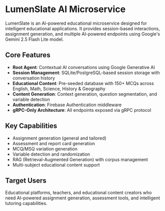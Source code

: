# LumenSlate AI Microservice

LumenSlate is an AI-powered educational microservice designed for intelligent educational applications. It provides session-based interactions, assignment generation, and multiple AI-powered endpoints using Google's Gemini 2.5 Flash Lite model.

## Core Features

- **Root Agent**: Contextual AI conversations using Google Generative AI
- **Session Management**: SQLite/PostgreSQL-based session storage with conversation history
- **Educational Content**: Pre-seeded database with 150+ MCQs across English, Math, Science, History & Geography
- **Content Generation**: Context generation, question segmentation, and variable detection
- **Authentication**: Firebase Authentication middleware
- **gRPC-Only Architecture**: All endpoints exposed via gRPC protocol

## Key Capabilities

- Assignment generation (general and tailored)
- Assessment and report card generation
- MCQ/MSQ variation generation
- Variable detection and randomization
- RAG (Retrieval-Augmented Generation) with corpus management
- Multi-subject educational content support

## Target Users

Educational platforms, teachers, and educational content creators who need AI-powered assignment generation, assessment tools, and intelligent tutoring capabilities.